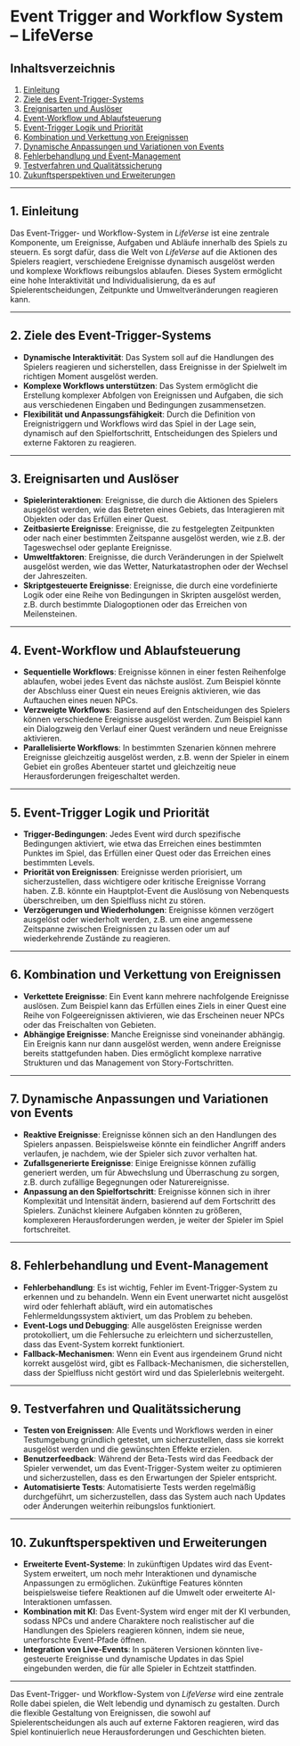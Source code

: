 # Event Trigger and Workflow System – LifeVerse

## Inhaltsverzeichnis
1. [Einleitung](#einleitung)
2. [Ziele des Event-Trigger-Systems](#ziele-des-event-trigger-systems)
3. [Ereignisarten und Auslöser](#ereignisarten-und-auslöser)
4. [Event-Workflow und Ablaufsteuerung](#event-workflow-und-ablaufsteuerung)
5. [Event-Trigger Logik und Priorität](#event-trigger-logik-und-priorität)
6. [Kombination und Verkettung von Ereignissen](#kombination-und-verkettung-von-ereignissen)
7. [Dynamische Anpassungen und Variationen von Events](#dynamische-anpassungen-und-variationen-von-events)
8. [Fehlerbehandlung und Event-Management](#fehlerbehandlung-und-event-management)
9. [Testverfahren und Qualitätssicherung](#testverfahren-und-qualitätssicherung)
10. [Zukunftsperspektiven und Erweiterungen](#zukunftsperspektiven-und-erweiterungen)

---

## 1. Einleitung

Das Event-Trigger- und Workflow-System in *LifeVerse* ist eine zentrale Komponente, um Ereignisse, Aufgaben und Abläufe innerhalb des Spiels zu steuern. Es sorgt dafür, dass die Welt von *LifeVerse* auf die Aktionen des Spielers reagiert, verschiedene Ereignisse dynamisch ausgelöst werden und komplexe Workflows reibungslos ablaufen. Dieses System ermöglicht eine hohe Interaktivität und Individualisierung, da es auf Spielerentscheidungen, Zeitpunkte und Umweltveränderungen reagieren kann.

---

## 2. Ziele des Event-Trigger-Systems

- **Dynamische Interaktivität**: Das System soll auf die Handlungen des Spielers reagieren und sicherstellen, dass Ereignisse in der Spielwelt im richtigen Moment ausgelöst werden.
- **Komplexe Workflows unterstützen**: Das System ermöglicht die Erstellung komplexer Abfolgen von Ereignissen und Aufgaben, die sich aus verschiedenen Eingaben und Bedingungen zusammensetzen.
- **Flexibilität und Anpassungsfähigkeit**: Durch die Definition von Ereignistriggern und Workflows wird das Spiel in der Lage sein, dynamisch auf den Spielfortschritt, Entscheidungen des Spielers und externe Faktoren zu reagieren.

---

## 3. Ereignisarten und Auslöser

- **Spielerinteraktionen**: Ereignisse, die durch die Aktionen des Spielers ausgelöst werden, wie das Betreten eines Gebiets, das Interagieren mit Objekten oder das Erfüllen einer Quest.
- **Zeitbasierte Ereignisse**: Ereignisse, die zu festgelegten Zeitpunkten oder nach einer bestimmten Zeitspanne ausgelöst werden, wie z.B. der Tageswechsel oder geplante Ereignisse.
- **Umweltfaktoren**: Ereignisse, die durch Veränderungen in der Spielwelt ausgelöst werden, wie das Wetter, Naturkatastrophen oder der Wechsel der Jahreszeiten.
- **Skriptgesteuerte Ereignisse**: Ereignisse, die durch eine vordefinierte Logik oder eine Reihe von Bedingungen in Skripten ausgelöst werden, z.B. durch bestimmte Dialogoptionen oder das Erreichen von Meilensteinen.

---

## 4. Event-Workflow und Ablaufsteuerung

- **Sequentielle Workflows**: Ereignisse können in einer festen Reihenfolge ablaufen, wobei jedes Event das nächste auslöst. Zum Beispiel könnte der Abschluss einer Quest ein neues Ereignis aktivieren, wie das Auftauchen eines neuen NPCs.
- **Verzweigte Workflows**: Basierend auf den Entscheidungen des Spielers können verschiedene Ereignisse ausgelöst werden. Zum Beispiel kann ein Dialogzweig den Verlauf einer Quest verändern und neue Ereignisse aktivieren.
- **Parallelisierte Workflows**: In bestimmten Szenarien können mehrere Ereignisse gleichzeitig ausgelöst werden, z.B. wenn der Spieler in einem Gebiet ein großes Abenteuer startet und gleichzeitig neue Herausforderungen freigeschaltet werden.

---

## 5. Event-Trigger Logik und Priorität

- **Trigger-Bedingungen**: Jedes Event wird durch spezifische Bedingungen aktiviert, wie etwa das Erreichen eines bestimmten Punktes im Spiel, das Erfüllen einer Quest oder das Erreichen eines bestimmten Levels.
- **Priorität von Ereignissen**: Ereignisse werden priorisiert, um sicherzustellen, dass wichtigere oder kritische Ereignisse Vorrang haben. Z.B. könnte ein Hauptplot-Event die Auslösung von Nebenquests überschreiben, um den Spielfluss nicht zu stören.
- **Verzögerungen und Wiederholungen**: Ereignisse können verzögert ausgelöst oder wiederholt werden, z.B. um eine angemessene Zeitspanne zwischen Ereignissen zu lassen oder um auf wiederkehrende Zustände zu reagieren.

---

## 6. Kombination und Verkettung von Ereignissen

- **Verkettete Ereignisse**: Ein Event kann mehrere nachfolgende Ereignisse auslösen. Zum Beispiel kann das Erfüllen eines Ziels in einer Quest eine Reihe von Folgeereignissen aktivieren, wie das Erscheinen neuer NPCs oder das Freischalten von Gebieten.
- **Abhängige Ereignisse**: Manche Ereignisse sind voneinander abhängig. Ein Ereignis kann nur dann ausgelöst werden, wenn andere Ereignisse bereits stattgefunden haben. Dies ermöglicht komplexe narrative Strukturen und das Management von Story-Fortschritten.

---

## 7. Dynamische Anpassungen und Variationen von Events

- **Reaktive Ereignisse**: Ereignisse können sich an den Handlungen des Spielers anpassen. Beispielsweise könnte ein feindlicher Angriff anders verlaufen, je nachdem, wie der Spieler sich zuvor verhalten hat.
- **Zufallsgenerierte Ereignisse**: Einige Ereignisse können zufällig generiert werden, um für Abwechslung und Überraschung zu sorgen, z.B. durch zufällige Begegnungen oder Naturereignisse.
- **Anpassung an den Spielfortschritt**: Ereignisse können sich in ihrer Komplexität und Intensität ändern, basierend auf dem Fortschritt des Spielers. Zunächst kleinere Aufgaben könnten zu größeren, komplexeren Herausforderungen werden, je weiter der Spieler im Spiel fortschreitet.

---

## 8. Fehlerbehandlung und Event-Management

- **Fehlerbehandlung**: Es ist wichtig, Fehler im Event-Trigger-System zu erkennen und zu behandeln. Wenn ein Event unerwartet nicht ausgelöst wird oder fehlerhaft abläuft, wird ein automatisches Fehlermeldungssystem aktiviert, um das Problem zu beheben.
- **Event-Logs und Debugging**: Alle ausgelösten Ereignisse werden protokolliert, um die Fehlersuche zu erleichtern und sicherzustellen, dass das Event-System korrekt funktioniert.
- **Fallback-Mechanismen**: Wenn ein Event aus irgendeinem Grund nicht korrekt ausgelöst wird, gibt es Fallback-Mechanismen, die sicherstellen, dass der Spielfluss nicht gestört wird und das Spielerlebnis weitergeht.

---

## 9. Testverfahren und Qualitätssicherung

- **Testen von Ereignissen**: Alle Events und Workflows werden in einer Testumgebung gründlich getestet, um sicherzustellen, dass sie korrekt ausgelöst werden und die gewünschten Effekte erzielen.
- **Benutzerfeedback**: Während der Beta-Tests wird das Feedback der Spieler verwendet, um das Event-Trigger-System weiter zu optimieren und sicherzustellen, dass es den Erwartungen der Spieler entspricht.
- **Automatisierte Tests**: Automatisierte Tests werden regelmäßig durchgeführt, um sicherzustellen, dass das System auch nach Updates oder Änderungen weiterhin reibungslos funktioniert.

---

## 10. Zukunftsperspektiven und Erweiterungen

- **Erweiterte Event-Systeme**: In zukünftigen Updates wird das Event-System erweitert, um noch mehr Interaktionen und dynamische Anpassungen zu ermöglichen. Zukünftige Features könnten beispielsweise tiefere Reaktionen auf die Umwelt oder erweiterte AI-Interaktionen umfassen.
- **Kombination mit KI**: Das Event-System wird enger mit der KI verbunden, sodass NPCs und andere Charaktere noch realistischer auf die Handlungen des Spielers reagieren können, indem sie neue, unerforschte Event-Pfade öffnen.
- **Integration von Live-Events**: In späteren Versionen könnten live-gesteuerte Ereignisse und dynamische Updates in das Spiel eingebunden werden, die für alle Spieler in Echtzeit stattfinden.

---

Das Event-Trigger- und Workflow-System von *LifeVerse* wird eine zentrale Rolle dabei spielen, die Welt lebendig und dynamisch zu gestalten. Durch die flexible Gestaltung von Ereignissen, die sowohl auf Spielerentscheidungen als auch auf externe Faktoren reagieren, wird das Spiel kontinuierlich neue Herausforderungen und Geschichten bieten.